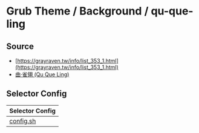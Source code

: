 

# Grub Theme / Background / qu-que-ling


## Source

* [https://grayraven.tw/info/list_353_1.html](https://grayraven.tw/info/list_353_1.html)
* [曲·雀翎 (Qu Que Ling)](http://cdnimg01.yingxiong.com/M00/1A/10/ChpCl2CZD0SECU6sAAAAAIlzqu8408.jpg)


## Selector Config

| Selector Config        |
| ---------------------- |
| [config.sh](config.sh) |
